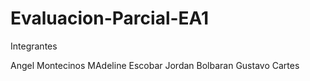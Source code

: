 # Evaluacion-Parcial-EA1

Integrantes

Angel Montecinos
MAdeline Escobar
Jordan Bolbaran
Gustavo Cartes